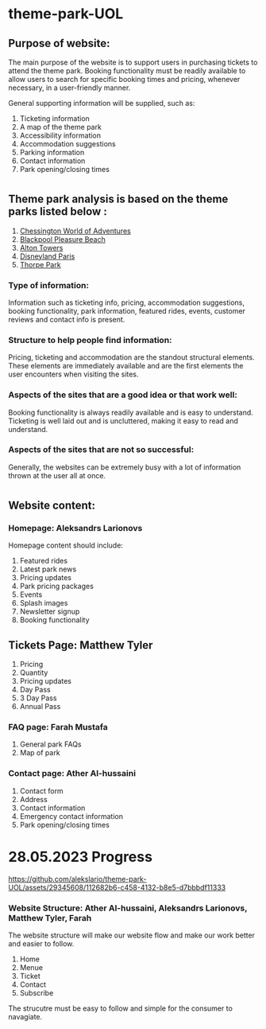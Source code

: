 # theme-park-UOL

## Purpose of website:
The main purpose of the website is to support users in purchasing tickets to attend the theme park. Booking functionality must be readily available to allow users to search for specific booking times and pricing, whenever necessary, in a user-friendly manner.

General supporting information will be supplied, such as:
1) Ticketing information
2) A map of the theme park
3) Accessibility information
4) Accommodation suggestions
5) Parking information
6) Contact information
7) Park opening/closing times

#

## Theme park analysis is based on the theme parks listed below :
1) [Chessington World of Adventures](https://www.chessington.com/)
2) [Blackpool Pleasure Beach](https://www.blackpoolpleasurebeach.com/)
3) [Alton Towers](https://www.altontowers.com/)
4) [Disneyland Paris](https://www.disneylandparis.com/en-gb/)
5) [Thorpe Park](https://www.thorpepark.com/)

### Type of information:
Information such as ticketing info, pricing, accommodation suggestions, booking functionality, park information, featured rides, events, customer reviews and contact info is present.

### Structure to help people find information:
Pricing, ticketing and accommodation are the standout structural elements. These elements are immediately available and are the first elements the user encounters when visiting the sites.

### Aspects of the sites that are a good idea or that work well:
Booking functionality is always readily available and is easy to understand.
Ticketing is well laid out and is uncluttered, making it easy to read and understand.

### Aspects of the sites that are not so successful:
Generally, the websites can be extremely busy with a lot of information thrown at the user all at once.

#

## Website content:
### Homepage: Aleksandrs Larionovs
Homepage content should include:
1) Featured rides
2) Latest park news
3) Pricing updates
4) Park pricing packages
5) Events
6) Splash images
7) Newsletter signup
8) Booking functionality

## Tickets Page: Matthew Tyler
1) Pricing
2) Quantity
3) Pricing updates
4) Day Pass
5) 3 Day Pass
6) Annual Pass


### FAQ page:  Farah Mustafa
1) General park FAQs
2) Map of park

### Contact page: Ather Al-hussaini
1) Contact form
2) Address
3) Contact information
4) Emergency contact information
5) Park opening/closing times

# 28.05.2023 Progress


https://github.com/alekslario/theme-park-UOL/assets/29345608/112682b6-c458-4132-b8e5-d7bbbdf11333


### Website Structure: Ather Al-hussaini, Aleksandrs Larionovs, Matthew Tyler, Farah
The website structure will make our website flow and make our work better and easier to follow.
1) Home
2) Menue
3) Ticket
4) Contact
5) Subscribe

The strucutre must be easy to follow and simple for the consumer to navagiate.


